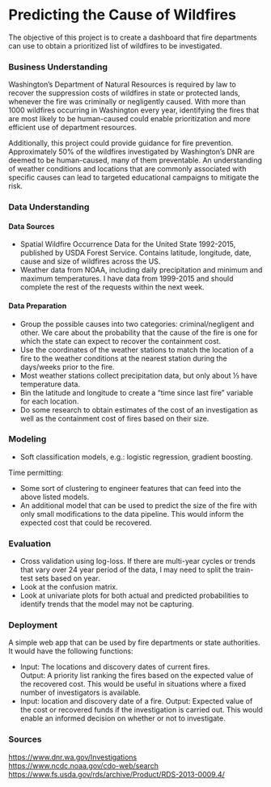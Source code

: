 # Predicting the Cause of Wildfires

The objective of this project is to create a dashboard that fire departments can use to obtain a prioritized list of wildfires to be investigated.

### Business Understanding
 
Washington’s Department of Natural Resources is required by law to recover the suppression costs of wildfires in state or protected lands, whenever the fire was criminally or negligently caused.  With more than 1000 wildfires occurring in Washington every year, identifying the fires that are most likely to be human-caused could enable prioritization and more efficient use of department resources.

Additionally, this project could provide guidance for fire prevention.  Approximately 50% of the wildfires investigated by Washington’s DNR are deemed to be human-caused, many of them preventable.  An understanding of weather conditions and locations that are commonly associated with specific causes can lead to targeted educational campaigns to mitigate the risk.

### Data Understanding

#### Data Sources

* Spatial Wildfire Occurrence Data for the United State 1992-2015, published by USDA Forest Service.  Contains latitude, longitude, date, cause and size of wildfires across the US.  
* Weather data from NOAA, including daily precipitation and minimum and maximum temperatures.  I have data from 1999-2015 and should complete the rest of the requests within the next week.

#### Data Preparation

* Group the possible causes into two categories: criminal/negligent and other.  We care about the probability that the cause of the fire is one for which the state can expect to recover the containment cost.
* Use the coordinates of the weather stations to match the location of a fire to the weather conditions at the nearest station during the days/weeks prior to the fire.  
* Most weather stations collect precipitation data, but only about ⅓ have temperature data.  
* Bin the latitude and longitude to create a “time since last fire” variable for each location.
* Do some research to obtain estimates of the cost of an investigation as well as the containment cost of fires based on their size.

### Modeling

* Soft classification models, e.g.: logistic regression, gradient boosting.

Time permitting:
* Some sort of clustering to engineer features that can feed into the above listed models.
* An additional model that can be used to predict the size of the fire with only small modifications to the data pipeline.  This would inform the expected cost that could be recovered.

### Evaluation

* Cross validation using log-loss.  If there are multi-year cycles or trends that vary over 24 year period of the data, I may need to split the train-test sets based on year.
* Look at the confusion matrix.
* Look at univariate plots for both actual and predicted probabilities to identify trends that the model may not be capturing.

### Deployment

A simple web app that can be used by fire departments or state authorities.  It would have the following functions:

* Input: The locations and discovery dates of current fires.  
  Output: A priority list ranking the fires based on the expected value of the recovered  cost.
	This would be useful in situations where a fixed number of investigators is available.
* Input: location and discovery date of a fire.
  Output: Expected value of the cost or recovered funds if the investigation is carried out.  This would enable an informed     decision on whether or not to investigate.  

### Sources
https://www.dnr.wa.gov/Investigations  
https://www.ncdc.noaa.gov/cdo-web/search
https://www.fs.usda.gov/rds/archive/Product/RDS-2013-0009.4/

